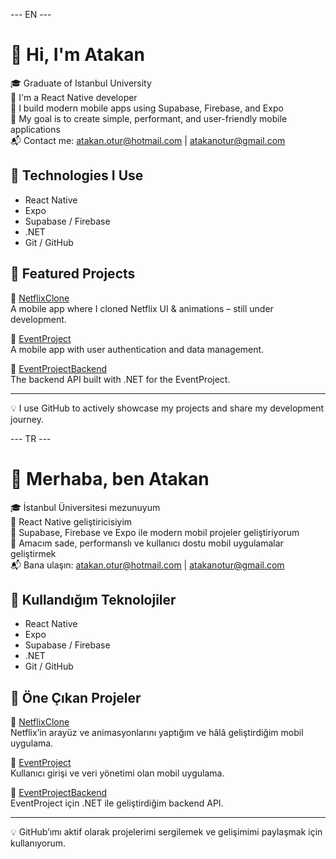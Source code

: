 --- EN ---
# 👋 Hi, I'm Atakan

🎓 Graduate of Istanbul University  
📱 I'm a React Native developer  
🚀 I build modern mobile apps using Supabase, Firebase, and Expo  
🎯 My goal is to create simple, performant, and user-friendly mobile applications  
📬 Contact me: atakan.otur@hotmail.com | atakanotur@gmail.com

## 🧰 Technologies I Use

- React Native  
- Expo  
- Supabase / Firebase  
- .NET  
- Git / GitHub

## 📌 Featured Projects

🔹 [NetflixClone](https://github.com/atakanotur/NetflixClone)  
A mobile app where I cloned Netflix UI & animations – still under development.

🔹 [EventProject](https://github.com/atakanotur/EventProject)  
A mobile app with user authentication and data management.

🔹 [EventProjectBackend](https://github.com/atakanotur/EventProjectBackend)  
The backend API built with .NET for the EventProject.

---

💡 I use GitHub to actively showcase my projects and share my development journey.


--- TR ---
# 👋 Merhaba, ben Atakan

🎓 İstanbul Üniversitesi mezunuyum  
📱 React Native geliştiricisiyim  
🚀 Supabase, Firebase ve Expo ile modern mobil projeler geliştiriyorum  
🎯 Amacım sade, performanslı ve kullanıcı dostu mobil uygulamalar geliştirmek  
📬 Bana ulaşın: atakan.otur@hotmail.com | atakanotur@gmail.com

## 🧰 Kullandığım Teknolojiler

- React Native
- Expo
- Supabase / Firebase
- .NET
- Git / GitHub

## 📌 Öne Çıkan Projeler

🔹 [NetflixClone](https://github.com/atakanotur/NetflixClone)  
Netflix’in arayüz ve animasyonlarını yaptığım ve hâlâ geliştirdiğim mobil uygulama.

🔹 [EventProject](https://github.com/atakanotur/EventProject)  
Kullanıcı girişi ve veri yönetimi olan mobil uygulama.

🔹 [EventProjectBackend](https://github.com/atakanotur/EventProjectBackend)  
EventProject için .NET ile geliştirdiğim backend API.

---

💡 GitHub’ımı aktif olarak projelerimi sergilemek ve gelişimimi paylaşmak için kullanıyorum.
